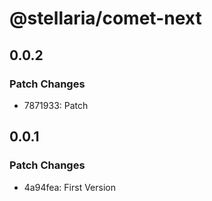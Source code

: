 # @stellaria/comet-next

## 0.0.2

### Patch Changes

- 7871933: Patch

## 0.0.1

### Patch Changes

- 4a94fea: First Version
